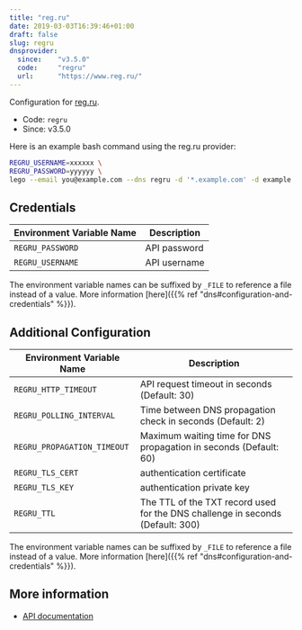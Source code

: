 ```yaml
---
title: "reg.ru"
date: 2019-03-03T16:39:46+01:00
draft: false
slug: regru
dnsprovider:
  since:    "v3.5.0"
  code:     "regru"
  url:      "https://www.reg.ru/"
---
```


<!-- THIS DOCUMENTATION IS AUTO-GENERATED. PLEASE DO NOT EDIT. -->
<!-- providers/dns/regru/regru.toml -->
<!-- THIS DOCUMENTATION IS AUTO-GENERATED. PLEASE DO NOT EDIT. -->


Configuration for [reg.ru](https://www.reg.ru/).


<!--more-->

- Code: `regru`
- Since: v3.5.0


Here is an example bash command using the reg.ru provider:

```bash
REGRU_USERNAME=xxxxxx \
REGRU_PASSWORD=yyyyyy \
lego --email you@example.com --dns regru -d '*.example.com' -d example.com run
```




## Credentials

| Environment Variable Name | Description |
|-----------------------|-------------|
| `REGRU_PASSWORD` | API password |
| `REGRU_USERNAME` | API username |

The environment variable names can be suffixed by `_FILE` to reference a file instead of a value.
More information [here]({{% ref "dns#configuration-and-credentials" %}}).


## Additional Configuration

| Environment Variable Name | Description |
|--------------------------------|-------------|
| `REGRU_HTTP_TIMEOUT` | API request timeout in seconds (Default: 30) |
| `REGRU_POLLING_INTERVAL` | Time between DNS propagation check in seconds (Default: 2) |
| `REGRU_PROPAGATION_TIMEOUT` | Maximum waiting time for DNS propagation in seconds (Default: 60) |
| `REGRU_TLS_CERT` | authentication certificate |
| `REGRU_TLS_KEY` | authentication private key |
| `REGRU_TTL` | The TTL of the TXT record used for the DNS challenge in seconds (Default: 300) |

The environment variable names can be suffixed by `_FILE` to reference a file instead of a value.
More information [here]({{% ref "dns#configuration-and-credentials" %}}).




## More information

- [API documentation](https://www.reg.ru/support/help/api2)

<!-- THIS DOCUMENTATION IS AUTO-GENERATED. PLEASE DO NOT EDIT. -->
<!-- providers/dns/regru/regru.toml -->
<!-- THIS DOCUMENTATION IS AUTO-GENERATED. PLEASE DO NOT EDIT. -->
